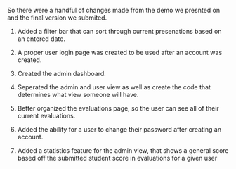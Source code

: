So there were a handful of changes made from the demo we presnted on and the final version we submited.

1. Added a filter bar that can sort through current presenations based on an entered date.

2. A proper user login page was created to be used after an account was created.

3. Created the admin dashboard.

4. Seperated the admin and user view as well as create the code that determines what view someone will have.

5. Better organized the evaluations page, so the user can see all of their current evaluations.

6. Added the ability for a user to change their password after creating an account.

7. Added a statistics feature for the admin view, that shows a general score based off the submitted student score in evaluations for a given user  
